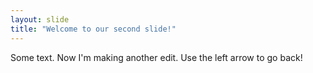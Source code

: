 ```yaml
---
layout: slide
title: "Welcome to our second slide!"
---
```

Some text. Now I'm making another edit. 
Use the left arrow to go back!
